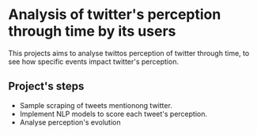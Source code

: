# Analysis of twitter's perception through time by its users

This projects aims to analyse twittos perception of twitter through time, to see how specific events impact twitter's perception.  

## Project's steps

- Sample scraping of tweets mentionong twitter. 
- Implement NLP models to score each tweet's perception. 
- Analyse perception's evolution 
